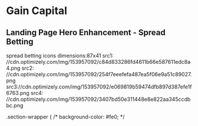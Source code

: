 # Gain Capital
##  Landing Page Hero Enhancement - Spread Betting



spread betting icons
dimensions:87x41
src1:  //cdn.optimizely.com/img/153957092/c84d833286fd4611b66e587611edc8a4.png
src2:	//cdn.optimizely.com/img/153957092/254f7eeefefa487ea5f06e9a51c89027.png
src3://cdn.optimizely.com/img/153957092/e069819b59474dfb897d387efe1f6763.png
src4: //cdn.optimizely.com/img/153957092/3407bd50e311448e8e822aa345ccdbbc.png



.section-wrapper {
    /* background-color: #fe0; */



